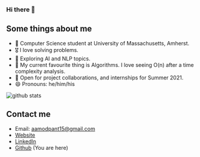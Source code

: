 ### Hi there 👋

## Some things about me
- 🔭 Computer Science student at University of Massachusetts, Amherst.
- 🎖 I love solving problems.
- 🌱 Exploring AI and NLP topics.
- 👯 My current favourite thing is Algorithms. I love seeing O(n) after a time complexity analysis.
- 🤔 Open for project collaborations, and internships for Summer 2021.
- 😄 Pronouns: he/him/his

![github stats](https://github-readme-stats.vercel.app/api?username=aamodpant15&show_icons=true&theme=dracula)

## Contact me
- Email: aamodpant15@gmail.com
- [Website](https://aamodpant.com/)
- [LinkedIn](https://www.linkedin.com/in/aamod-pant-balekundri-96b68016b/)
- [Github](https://github.com/aamodpant15) (You are here)
